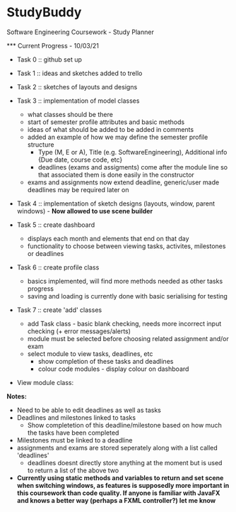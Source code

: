 # StudyBuddy
Software Engineering Coursework - Study Planner

*** Current Progress - 10/03/21
+ Task 0 :: github set up 
+ Task 1 :: ideas and sketches added to trello
+ Task 2 :: sketches of layouts and designs
+ Task 3 :: implementation of model classes
  - what classes should be there
  - start of semester profile attributes and basic methods
  - ideas of what should be added to be added in comments
  - added an example of how we may define the semester profile structure
    - Type (M, E or A), Title (e.g. SoftwareEngineering),  Additional info {Due date, course code, etc}
    - deadlines (exams and assigments) come after the module line so that associated them is done easily in the constructor
  - exams and assignments now extend deadline, generic/user made deadlines may be required later on
+ Task 4 :: implementation of sketch designs (layouts, window, parent windows) - **Now allowed to use scene builder**
+ Task 5 :: create dashboard
  - displays each month and elements that end on that day
  - functionality to choose between viewing tasks, activites, milestones or deadlines
+ Task 6 :: create profile class
  - basics implemented, will find more methods needed as other tasks progress
  - saving and loading is currently done with basic serialising for testing
+ Task 7 :: create 'add' classes
  - add Task class - basic blank checking, needs more incorrect input checking (+ error messages/alerts)
  - module must be selected before choosing related assignment and/or exam
  - select module to view tasks, deadlines, etc
    - show completion of these tasks and deadlines
    - colour code modules - display colour on dashboard

+ View module class: 



**Notes:**
+ Need to be able to edit deadlines as well as tasks
+ Deadlines and milestones linked to tasks
  - Show completetion of this deadline/milestone based on how much the tasks have been completed
+ Milestones must be linked to a deadline
+ assignments and exams are stored seperately along with a list called 'deadlines' 
  - deadlines doesnt directly store anything at the moment but is used to return a list of the above two
+ **Currently using static methods and variables to return and set scene when switching windows, as features is supposedly more important in this coursework than code quality. If anyone is familiar with JavaFX and knows a better way (perhaps a FXML controller?) let me know**
